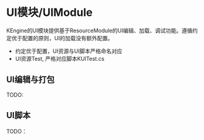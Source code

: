 UI模块/UIModule
=========================
KEngine的UI模块提供基于ResourceModule的UI编辑、加载、调试功能。遵循约定优于配置的原则，UI的加载没有额外配置。


* 约定优于配置，UI资源与UI脚本严格命名对应
* UI资源Test, 严格对应脚本KUITest.cs




## UI编辑与打包
TODO:

## UI脚本
TODO：
